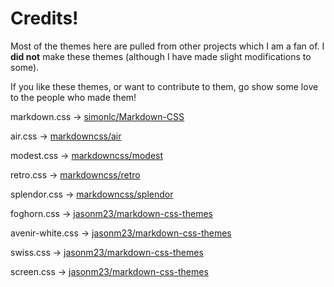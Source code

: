 # Credits!

Most of the themes here are pulled from other projects which
I am a fan of. I **did not** make these themes (although I have made slight
modifications to some).

If you like these themes, or want to contribute to them,
go show some love to the people who made them!

markdown.css ->
[simonlc/Markdown-CSS](https://github.com/simonlc/Markdown-CSS)

air.css ->
[markdowncss/air](https://github.com/markdowncss/air)

modest.css ->
[markdowncss/modest](https://github.com/markdowncss/modest)

retro.css ->
[markdowncss/retro](https://github.com/markdowncss/retro)

splendor.css ->
[markdowncss/splendor](https://github.com/markdowncss/splendor)

foghorn.css ->
[jasonm23/markdown-css-themes](https://github.com/markdown-css-themes)

avenir-white.css ->
[jasonm23/markdown-css-themes](https://github.com/markdown-css-themes)

swiss.css ->
[jasonm23/markdown-css-themes](https://github.com/markdown-css-themes)

screen.css ->
[jasonm23/markdown-css-themes](https://github.com/markdown-css-themes)
